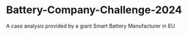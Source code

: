 # Battery-Company-Challenge-2024
A case analysis provided by a giant Smart Battery Manufacturer in EU

